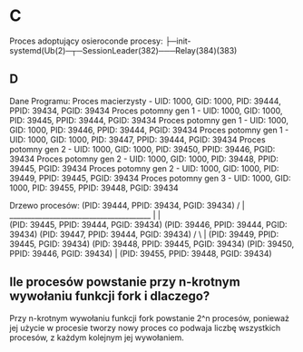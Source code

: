 # C

Proces adoptujący osieroconde procesy:
    ├─init-systemd(Ub(2)─┬─SessionLeader(382)───Relay(384)(383)

## D

Dane Programu:
Proces macierzysty - UID: 1000, GID: 1000, PID: 39444, PPID: 39434, PGID: 39434
    Proces potomny gen 1 - UID: 1000, GID: 1000, PID: 39445, PPID: 39444, PGID: 39434
    Proces potomny gen 1 - UID: 1000, GID: 1000, PID: 39446, PPID: 39444, PGID: 39434
    Proces potomny gen 1 - UID: 1000, GID: 1000, PID: 39447, PPID: 39444, PGID: 39434
    Proces potomny gen 2 - UID: 1000, GID: 1000, PID: 39450, PPID: 39446, PGID: 39434
    Proces potomny gen 2 - UID: 1000, GID: 1000, PID: 39448, PPID: 39445, PGID: 39434
    Proces potomny gen 2 - UID: 1000, GID: 1000, PID: 39449, PPID: 39445, PGID: 39434
    Proces potomny gen 3 - UID: 1000, GID: 1000, PID: 39455, PPID: 39448, PGID: 39434

Drzewo procesów:
                                                                (PID: 39444, PPID: 39434, PGID: 39434)
                                                                /                           |       \_______________________________________
                                                                |                           |                                               \
                            (PID: 39445, PPID: 39444, PGID: 39434)                      (PID: 39446, PPID: 39444, PGID: 39434)      (PID: 39447, PPID: 39444, PGID: 39434)
                            /               \                                                           |
(PID: 39449, PPID: 39445, PGID: 39434)      (PID: 39448, PPID: 39445, PGID: 39434)      (PID: 39450, PPID: 39446, PGID: 39434)
                                                            |
                                            (PID: 39455, PPID: 39448, PGID: 39434)

## Ile procesów powstanie przy n-krotnym wywołaniu funkcji fork i dlaczego?

Przy n-krotnym wywołaniu funkcji fork powstanie 2^n procesów, ponieważ jej użycie w procesie tworzy nowy proces co podwaja liczbę wszystkich procesów, z każdym kolejnym jej wywołaniem.